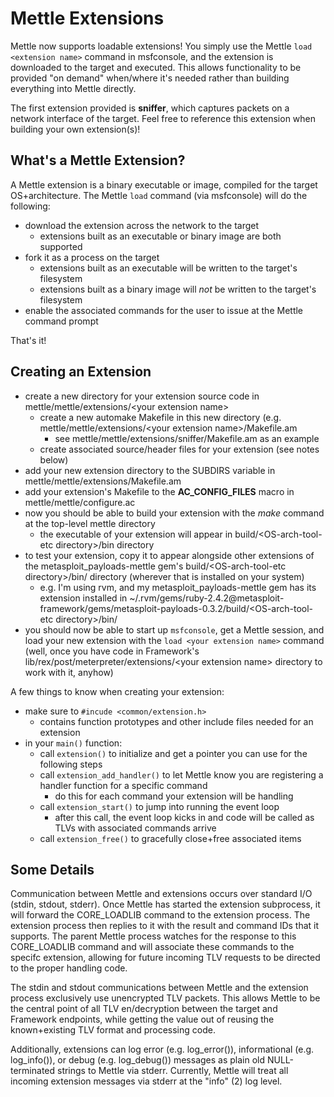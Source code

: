 Mettle Extensions
=================

Mettle now supports loadable extensions!  You simply use the Mettle `load <extension name>` command in msfconsole, and the extension is downloaded to the target and executed.  This allows functionality to be provided "on demand" when/where it's needed rather than building everything into Mettle directly.

The first extension provided is **sniffer**, which captures packets on a network interface of the target.  Feel free to reference this extension when building your own extension(s)!

What's a Mettle Extension?
--------------------------

A Mettle extension is a binary executable or image, compiled for the target OS+architecture.  The Mettle `load` command (via msfconsole) will do the following:

* download the extension across the network to the target
  * extensions built as an executable or binary image are both supported
* fork it as a process on the target
  * extensions built as an executable will be written to the target's filesystem
  * extensions built as a binary image will _*not*_ be written to the target's filesystem
* enable the associated commands for the user to issue at the Mettle command prompt

That's it!

Creating an Extension
---------------------

* create a new directory for your extension source code in mettle/mettle/extensions/\<your extension name\>
  * create a new automake Makefile in this new directory (e.g. mettle/mettle/extensions/\<your extension name\>/Makefile.am
    * see mettle/mettle/extensions/sniffer/Makefile.am as an example
  * create associated source/header files for your extension (see notes below)
* add your new extension directory to the SUBDIRS variable in mettle/mettle/extensions/Makefile.am
* add your extension's Makefile to the **AC_CONFIG_FILES** macro in mettle/mettle/configure.ac 
* now you should be able to build your extension with the *make* command at the top-level mettle directory
  * the executable of your extension will appear in build/\<OS-arch-tool-etc directory\>/bin directory
* to test your extension, copy it to appear alongside other extensions of the metasploit_payloads-mettle gem's build/\<OS-arch-tool-etc directory\>/bin/ directory (wherever that is installed on your system)
  * e.g. I'm using rvm, and my metasploit_payloads-mettle gem has its extension installed in ~/.rvm/gems/ruby-2.4.2@metasploit-framework/gems/metasploit-payloads-0.3.2/build/\<OS-arch-tool-etc directory\>/bin/
* you should now be able to start up `msfconsole`, get a Mettle session, and load your new extension with the `load <your extension name>` command (well, once you have code in Framework's lib/rex/post/meterpreter/extensions/\<your extension name\> directory to work with it, anyhow)

A few things to know when creating your extension:

* make sure to `#incude <common/extension.h>`
  * contains function prototypes and other include files needed for an extension
* in your `main()` function:
  * call `extension()` to initialize and get a pointer you can use for the following steps
  * call `extension_add_handler()` to let Mettle know you are registering a handler function for a specific command
    * do this for each command your extension will be handling
  * call `extension_start()` to jump into running the event loop
    * after this call, the event loop kicks in and code will be called as TLVs with associated commands arrive
  * call `extension_free()` to gracefully close+free associated items
  
Some Details
------------

Communication between Mettle and extensions occurs over standard I/O (stdin, stdout, stderr).  Once Mettle has started the extension subprocess, it will forward the CORE_LOADLIB command to the extension process. The extension process then replies to it with the result and command IDs that it supports. The parent Mettle process watches for the response to this CORE_LOADLIB command and will associate these commands to the specifc extension, allowing for future incoming TLV requests to be directed to the proper handling code.

The stdin and stdout communications between Mettle and the extension process exclusively use unencrypted TLV packets.  This allows Mettle to be the central point of all TLV en/decryption between the target and Framework endpoints, while getting the value out of reusing the known+existing TLV format and processing code.

Additionally, extensions can log error (e.g. log_error()), informational (e.g. log_info()), or debug (e.g. log_debug()) messages as plain old NULL-terminated strings to Mettle via stderr.  Currently, Mettle will treat all incoming extension messages via stderr at the "info" (2) log level.  
